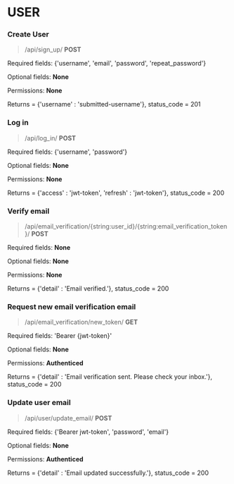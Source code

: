 # USER

### Create User

> /api/sign_up/ **POST**

Required fields: {'username', 'email', 'password', 'repeat_password'}

Optional fields: **None**

Permissions: **None**

Returns = {'username' : 'submitted-username'}, status_code = 201

### Log in

> /api/log_in/ **POST**

Required fields: {'username', 'password'}

Optional fields: **None**

Permissions: **None**

Returns = {'access' : 'jwt-token', 'refresh' : 'jwt-token'}, status_code = 200

### Verify email

> /api/email_verification/{string:user_id}/{string:email_verification_token}/ **POST**

Required fields: **None**

Optional fields: **None**

Permissions: **None**

Returns = {'detail' : 'Email verified.'}, status_code = 200

### Request new email verification email

> /api/email_verification/new_token/ **GET**

Required fields: 'Bearer {jwt-token}'

Optional fields: **None**

Permissions: **Authenticed**

Returns = {'detail' : 'Email verification sent. Please check your inbox.'}, status_code = 200

### Update user email

> /api/user/update_email/ **POST**

Required fields: {'Bearer jwt-token', 'password', 'email'}

Optional fields: **None**

Permissions: **Authenticed**

Returns = {'detail' : 'Email updated successfully.'}, status_code = 200
